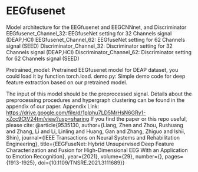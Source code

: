 # EEGfusenet
Model architecture for the EEGfusenet and EEGCNNnet, and Discriminator
EEGfusenet_Channel_32: EEGfuseNet setting for 32 Channels signal (DEAP,HCI)
EEGfusenet_Channel_62: EEGfuseNet setting for 62 Channels signal (SEED)
Discriminator_Channel_32: Discriminator setting for 32 Channels signal (DEAP,HCI)
Discriminator_Channel_62: Discriminator setting for 62 Channels signal (SEED)

Pretrained_model: Pretrained EEGfusenet model for DEAP dataset, you could load it by function torch.load.
demo.py: Simple demo code for deep feature extraction based on our pretrained model.

The input of this model should be the preprocessed signal. Details about the preprocessing procedures and hypergraph clustering can be found in the appendix of our paper.
Appendix Link: https://drive.google.com/file/d/1pIphu7LD5MrHsN6GRy1-xZcc9CtV24tm/view?usp=sharing
If you find the paper or this repo useful, please cite:
@article{9535130,  author={Liang, Zhen and Zhou, Rushuang and Zhang, Li and Li, Linling and Huang, Gan and Zhang, Zhiguo and Ishii, Shin},  journal={IEEE Transactions on Neural Systems and Rehabilitation Engineering},   title={EEGFuseNet: Hybrid Unsupervised Deep Feature Characterization and Fusion for High-Dimensional EEG With an Application to Emotion Recognition},   year={2021},  volume={29},  number={},  pages={1913-1925},  doi={10.1109/TNSRE.2021.3111689}}
